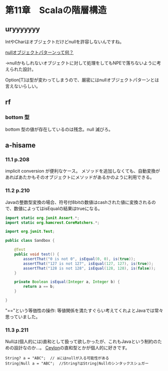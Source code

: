 # 第11章　Scalaの階層構造

## uryyyyyyy

IntやCharはオブジェクトだけどnullを許容しないんですね。

[nullオブジェクトパターンって何？](http://qiita.com/f81@github/items/7bca48469d9aea65780d)

→nullかもしれないオブジェクトに対して処理をしてもNPEで落ちないように考えられた設計。

Option[T]は型が変わってしまうので、厳密にはnullオブジェクトパターンとは言えないらしい。

## rf

### bottom 型

bottom 型の値が存在しているのは残念。null 滅びろ。


## a-hisame

### 11.1 p.208

implicit conversion が便利なケース。
メソッドを追加しなくても、自動変換があればあたかもそのオブジェクトにメソッドがあるかのように利用できる。

### 11.2 p.210

Javaの整数型変換の場合、符号付8bitの数値はcashされた値に変換されるので、数値によってはisEqualの結果はtrueになる。

```Java
import static org.junit.Assert.*;
import static org.hamcrest.CoreMatchers.*;

import org.junit.Test;

public class Sandbox {

	@Test
	public void test() {
		assertThat("0 is not 0", isEqual(0, 0), is(true));
		assertThat("127 is not 127", isEqual(127, 127), is(true));
		assertThat("128 is not 128", isEqual(128, 128), is(false));
	}

	private Boolean isEqual(Integer a, Integer b) {
		return a == b;
	}

}
```

"=="という等価性の操作: 等値関係を満たすぐらい考えてくれよとJavaでは常々思っていました。

### 11.3 p.211

Nullは(個人的には)直和として扱って欲しかったが、これもJavaという制約のための設計なのか…。
[Ceylon](http://ceylon-lang.org/)の直和型とかが個人的に好きです。

```Ceylon
String? a = "ABC";  // aにはnullが入る可能性がある
String|Null a = "ABC";  //String?はString|Nullのシンタックスシュガー
```





